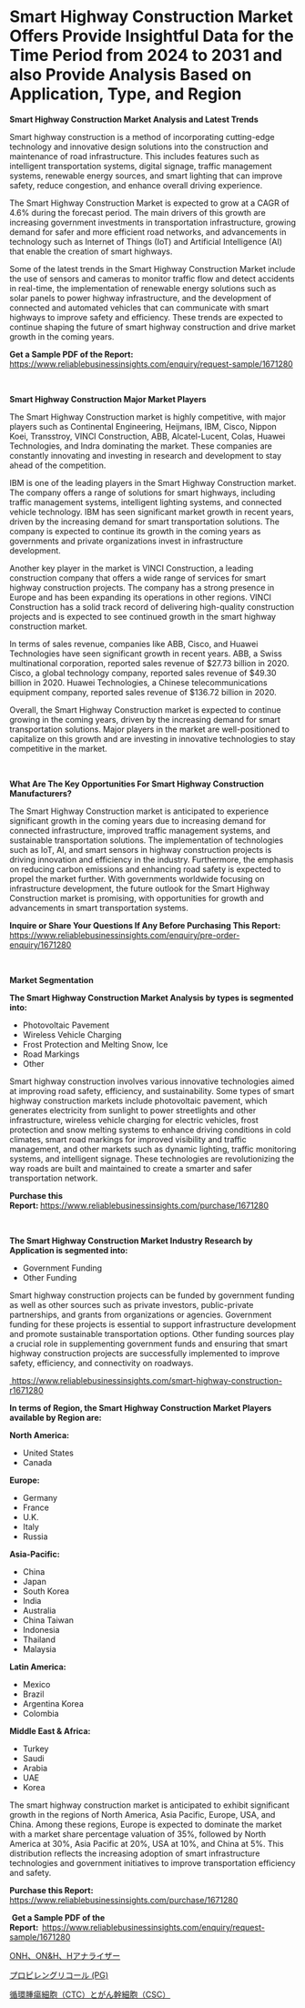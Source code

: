 <p><h1>Smart Highway Construction Market Offers Provide Insightful Data for the Time Period from 2024 to 2031 and also Provide Analysis Based on Application, Type, and Region</h1></p><p><strong>Smart Highway Construction Market Analysis and Latest Trends</strong></p>
<p><p>Smart highway construction is a method of incorporating cutting-edge technology and innovative design solutions into the construction and maintenance of road infrastructure. This includes features such as intelligent transportation systems, digital signage, traffic management systems, renewable energy sources, and smart lighting that can improve safety, reduce congestion, and enhance overall driving experience.</p><p>The Smart Highway Construction Market is expected to grow at a CAGR of 4.6% during the forecast period. The main drivers of this growth are increasing government investments in transportation infrastructure, growing demand for safer and more efficient road networks, and advancements in technology such as Internet of Things (IoT) and Artificial Intelligence (AI) that enable the creation of smart highways.</p><p>Some of the latest trends in the Smart Highway Construction Market include the use of sensors and cameras to monitor traffic flow and detect accidents in real-time, the implementation of renewable energy solutions such as solar panels to power highway infrastructure, and the development of connected and automated vehicles that can communicate with smart highways to improve safety and efficiency. These trends are expected to continue shaping the future of smart highway construction and drive market growth in the coming years.</p></p>
<p><strong>Get a Sample PDF of the Report:&nbsp;</strong> <a href="https://www.reliablebusinessinsights.com/enquiry/request-sample/1671280">https://www.reliablebusinessinsights.com/enquiry/request-sample/1671280</a></p>
<p>&nbsp;</p>
<p><strong>Smart Highway Construction Major Market Players</strong></p>
<p><p>The Smart Highway Construction market is highly competitive, with major players such as Continental Engineering, Heijmans, IBM, Cisco, Nippon Koei, Transstroy, VINCI Construction, ABB, Alcatel-Lucent, Colas, Huawei Technologies, and Indra dominating the market. These companies are constantly innovating and investing in research and development to stay ahead of the competition.</p><p>IBM is one of the leading players in the Smart Highway Construction market. The company offers a range of solutions for smart highways, including traffic management systems, intelligent lighting systems, and connected vehicle technology. IBM has seen significant market growth in recent years, driven by the increasing demand for smart transportation solutions. The company is expected to continue its growth in the coming years as governments and private organizations invest in infrastructure development.</p><p>Another key player in the market is VINCI Construction, a leading construction company that offers a wide range of services for smart highway construction projects. The company has a strong presence in Europe and has been expanding its operations in other regions. VINCI Construction has a solid track record of delivering high-quality construction projects and is expected to see continued growth in the smart highway construction market.</p><p>In terms of sales revenue, companies like ABB, Cisco, and Huawei Technologies have seen significant growth in recent years. ABB, a Swiss multinational corporation, reported sales revenue of $27.73 billion in 2020. Cisco, a global technology company, reported sales revenue of $49.30 billion in 2020. Huawei Technologies, a Chinese telecommunications equipment company, reported sales revenue of $136.72 billion in 2020.</p><p>Overall, the Smart Highway Construction market is expected to continue growing in the coming years, driven by the increasing demand for smart transportation solutions. Major players in the market are well-positioned to capitalize on this growth and are investing in innovative technologies to stay competitive in the market.</p></p>
<p>&nbsp;</p>
<p><strong>What Are The Key Opportunities For Smart Highway Construction Manufacturers?</strong></p>
<p><p>The Smart Highway Construction market is anticipated to experience significant growth in the coming years due to increasing demand for connected infrastructure, improved traffic management systems, and sustainable transportation solutions. The implementation of technologies such as IoT, AI, and smart sensors in highway construction projects is driving innovation and efficiency in the industry. Furthermore, the emphasis on reducing carbon emissions and enhancing road safety is expected to propel the market further. With governments worldwide focusing on infrastructure development, the future outlook for the Smart Highway Construction market is promising, with opportunities for growth and advancements in smart transportation systems.</p></p>
<p><strong>Inquire or Share Your Questions If Any Before Purchasing This Report:</strong> <a href="https://www.reliablebusinessinsights.com/enquiry/pre-order-enquiry/1671280">https://www.reliablebusinessinsights.com/enquiry/pre-order-enquiry/1671280</a></p>
<p>&nbsp;</p>
<p><strong>Market Segmentation</strong></p>
<p><strong>The Smart Highway Construction Market Analysis by types is segmented into:</strong></p>
<p><ul><li>Photovoltaic Pavement</li><li>Wireless Vehicle Charging</li><li>Frost Protection and Melting Snow, Ice</li><li>Road Markings</li><li>Other</li></ul></p>
<p><p>Smart highway construction involves various innovative technologies aimed at improving road safety, efficiency, and sustainability. Some types of smart highway construction markets include photovoltaic pavement, which generates electricity from sunlight to power streetlights and other infrastructure, wireless vehicle charging for electric vehicles, frost protection and snow melting systems to enhance driving conditions in cold climates, smart road markings for improved visibility and traffic management, and other markets such as dynamic lighting, traffic monitoring systems, and intelligent signage. These technologies are revolutionizing the way roads are built and maintained to create a smarter and safer transportation network.</p></p>
<p><strong>Purchase this Report:&nbsp;</strong><a href="https://www.reliablebusinessinsights.com/purchase/1671280">https://www.reliablebusinessinsights.com/purchase/1671280</a></p>
<p>&nbsp;</p>
<p><strong>The Smart Highway Construction Market Industry Research by Application is segmented into:</strong></p>
<p><ul><li>Government Funding</li><li>Other Funding</li></ul></p>
<p><p>Smart highway construction projects can be funded by government funding as well as other sources such as private investors, public-private partnerships, and grants from organizations or agencies. Government funding for these projects is essential to support infrastructure development and promote sustainable transportation options. Other funding sources play a crucial role in supplementing government funds and ensuring that smart highway construction projects are successfully implemented to improve safety, efficiency, and connectivity on roadways.</p></p>
<p><a href="https://www.reliablebusinessinsights.com/smart-highway-construction-r1671280">&nbsp;https://www.reliablebusinessinsights.com/smart-highway-construction-r1671280</a></p>
<p><strong>In terms of Region, the Smart Highway Construction Market Players available by Region are:</strong></p>
<p>
    <p> <strong> North America: </strong>
        <ul>
            <li>United States</li>
            <li>Canada</li>
        </ul>
        </p> 
    <p> <strong> Europe: </strong>
        <ul>
            <li>Germany</li>
            <li>France</li>
            <li>U.K.</li>
            <li>Italy</li>
            <li>Russia</li>
        </ul>
        </p> 
    <p> <strong> Asia-Pacific: </strong>
        <ul>
            <li>China</li>
            <li>Japan</li>
            <li>South Korea</li>
            <li>India</li>
            <li>Australia</li>
            <li>China Taiwan</li>
            <li>Indonesia</li>
            <li>Thailand</li>
            <li>Malaysia</li>
        </ul>
        </p> 
    <p> <strong> Latin America: </strong>
        <ul>
            <li>Mexico</li>
            <li>Brazil</li>
            <li>Argentina Korea</li>
            <li>Colombia</li>
        </ul>
        </p> 
    <p> <strong> Middle East & Africa: </strong>
        <ul>
            <li>Turkey</li>
            <li>Saudi</li>
            <li>Arabia</li>
            <li>UAE</li>
            <li>Korea</li>
        </ul>
    </p>
    </p>
<p><p>The smart highway construction market is anticipated to exhibit significant growth in the regions of North America, Asia Pacific, Europe, USA, and China. Among these regions, Europe is expected to dominate the market with a market share percentage valuation of 35%, followed by North America at 30%, Asia Pacific at 20%, USA at 10%, and China at 5%. This distribution reflects the increasing adoption of smart infrastructure technologies and government initiatives to improve transportation efficiency and safety.</p></p>
<p><strong>Purchase this Report: </strong><a href="https://www.reliablebusinessinsights.com/purchase/1671280">https://www.reliablebusinessinsights.com/purchase/1671280</a></p>
<p>&nbsp;<strong>Get a Sample PDF of the Report:&nbsp;&nbsp;</strong><a href="https://www.reliablebusinessinsights.com/enquiry/request-sample/1671280">https://www.reliablebusinessinsights.com/enquiry/request-sample/1671280</a></p>
<p><strong></strong></p>
<p><p><a href="https://github.com/KaydenJohns1964/Market-Research-Report-List-2/blob/main/2996024106858.md">ONH、ON&H、Hアナライザー</a></p><p><a href="https://github.com/marbadji/Market-Research-Report-List-2/blob/main/3082953106857.md">プロピレングリコール (PG)</a></p><p><a href="https://github.com/decker5351/Market-Research-Report-List-1/blob/main/2574512106860.md">循環腫瘍細胞（CTC）とがん幹細胞（CSC）</a></p></p>